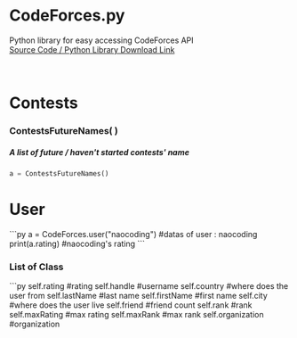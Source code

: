 # CodeForces.py
Python library for easy accessing CodeForces API <br>
[Source Code / Python Library Download Link](https://naocoding.github.io/CodeForces.py/CodeForces.py)

<br>

<h1>Contests</h1>
<h3>ContestsFutureNames( ) </h3>
<h5>A list of future / haven't started contests' name</h5>

```py
a = ContestsFutureNames()  
```

<h1>User</h1>
```py
a = CodeForces.user("naocoding")   #datas of user : naocoding
print(a.rating)                    #naocoding's rating
```
<h3>List of Class</h3>
```py
self.rating       #rating
self.handle       #username
self.country      #where does the user from
self.lastName     #last name
self.firstName    #first name
self.city         #where does the user live
self.friend       #friend count
self.rank         #rank
self.maxRating    #max rating
self.maxRank      #max rank
self.organization #organization


